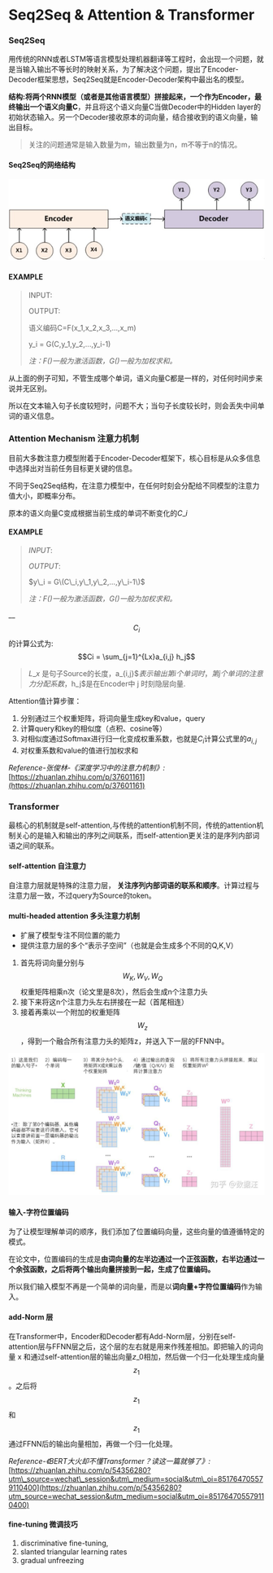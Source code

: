 # Seq2Seq & Attention & Transformer

### Seq2Seq

用传统的RNN或者LSTM等语言模型处理机器翻译等工程时，会出现一个问题，就是当输入输出不等长时的映射关系，为了解决这个问题，提出了Encoder-Decoder框架思想，Seq2Seq就是Encoder-Decoder架构中最出名的模型。

**结构:**将两个RNN模型（或者是其他语言模型）拼接起来，一个作为Encoder，最终输出一个**语义向量C**，并且将这个语义向量C当做Decoder中的Hidden layer的初始状态输入。另一个Decoder接收原本的词向量，结合接收到的语义向量，输出目标。

> 关注的问题通常是输入数量为m，输出数量为n，m不等于n的情况。

#### Seq2Seq的网络结构

![](.gitbook/assets/encoder-decoder.jpg)

#### EXAMPLE

> INPUT:
>
> OUTPUT:
>
> 语义编码C=F\(x\_1,x\_2,x\_3,...,x\_m\)
>
> y\_i = G\(C,y\_1,y\_2,...,y\_i-1\)
>
> _注：F\(\)一般为激活函数，G\(\)一般为加权求和。_

从上面的例子可知，不管生成哪个单词，语义向量C都是一样的，对任何时间步来说并无区别。

所以在文本输入句子长度较短时，问题不大；当句子长度较长时，则会丢失中间单词的语义信息。

### Attention Mechanism 注意力机制

目前大多数注意力模型附着于Encoder-Decoder框架下，核心目标是从众多信息中选择出对当前任务目标更关键的信息。

不同于Seq2Seq结构，在注意力模型中，在任何时刻会分配给不同模型的注意力值大小，即概率分布。

原本的语义向量C变成根据当前生成的单词不断变化的$C\_i$

#### EXAMPLE

> $INPUT:$
>
> $OUTPUT:$
>
> $y\_i = G\(C\_i,y\_1,y\_2,...,y\_i-1\)$
>
> _注：F\(\)一般为激活函数，G\(\)一般为加权求和。_

\_\_$$C_i$$的计算公式为: $$Ci = \sum_{j=1}^{Lx}a_{i,j} h_j$$

> $L\_x$ 是句子Source的长度，a\_{i,j}$$表示输出第 i 个单词时，第 j 个单词的注意力分配系数，$h\_j$是在Encoder中 j 时刻隐层向量.

Attention值计算步骤：

1. 分别通过三个权重矩阵，将词向量生成key和value，query
2. 计算query和key的相似度（点积、cosine等）
3. 对相似度通过Softmax进行归一化变成权重系数，也就是$C_i$计算公式里的$a_{i,j}$
4. 对权重系数和value的值进行加权求和

_Reference-张俊林-《深度学习中的注意力机制》:_[https://zhuanlan.zhihu.com/p/37601161](https://zhuanlan.zhihu.com/p/37601161)

### 

### Transformer

最核心的机制就是self-attention,与传统的attention机制不同，传统的attention机制关心的是输入和输出的序列之间联系，而self-attention更关注的是序列内部词语之间的联系。

#### self-attention 自注意力

自注意力层就是特殊的注意力层， **关注序列内部词语的联系和顺序**。计算过程与注意力层一致，不过query为Source的token。

#### multi-headed attention 多头注意力机制

* 扩展了模型专注不同位置的能力
* 提供注意力层的多个“表示子空间”（也就是会生成多个不同的Q,K,V）

1. 首先将词向量分别与 $$W_K,W_V,W_Q$$ 权重矩阵相乘n次（论文里是8次），然后会生成n个注意力头
2. 接下来将这n个注意力头左右拼接在一起（首尾相连）
3. 接着再乘以一个附加的权重矩阵 $$W_z$$ ，得到一个融合所有注意力头的矩阵z，并送入下一层的FFNN中。

![](.gitbook/assets/multi-headed_self-attention.jpg)

#### 输入-字符位置编码

为了让模型理解单词的顺序，我们添加了位置编码向量，这些向量的值遵循特定的模式。

在论文中，位置编码的生成是**由词向量的左半边通过一个正弦函数，右半边通过一个余弦函数，之后将两个输出向量拼接到一起，生成了位置编码。**

所以我们输入模型不再是一个简单的词向量，而是以**词向量+字符位置编码**作为输入。

#### add-Norm 层

在Transformer中，Encoder和Decoder都有Add-Norm层，分别在self-attention层与FFNN层之后，这个层的左右就是用来作残差相加。即把输入的词向量 x 和通过self-attention层的输出向量$z\_0$相加，然后做一个归一化处理生成向量  $$z_1$$ 。之后将 $$z_1$$ 和 $$z_1$$ 通过FFNN后的输出向量相加，再做一个归一化处理。

_Reference-《BERT大火却不懂Transformer？读这一篇就够了》:_[https://zhuanlan.zhihu.com/p/54356280?utm\_source=wechat\_session&utm\_medium=social&utm\_oi=851764705579110400](https://zhuanlan.zhihu.com/p/54356280?utm_source=wechat_session&utm_medium=social&utm_oi=851764705579110400)

#### fine-tuning 微调技巧

1. discriminative fine-tuning,
2. slanted triangular learning rates
3. gradual unfreezing

